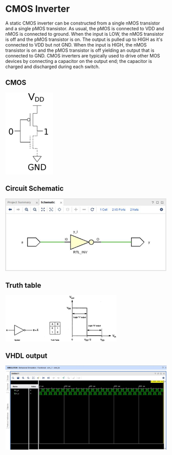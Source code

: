 # CMOS Inverter

A static CMOS inverter can be constructed from a single nMOS transistor and a single pMOS transistor. As usual, the pMOS is connected to VDD and nMOS is connected to ground. When the input is LOW, the nMOS transistor is off and the pMOS transistor is on. The output is pulled up to HIGH as it's connected to VDD but not GND. When the input is HIGH, the nMOS transistor is on and the pMOS transistor is off yielding an output that is connected to GND. CMOS inverters are typically used to drive other MOS devices by connecting a capacitor on the output end; the capacitor is charged and discharged during each switch.

## CMOS 

![cmos Inverter](img/cmosinv.png)

## Circuit Schematic

![circuit](img/cmosinv_diag.JPG)

## Truth table

![truth table](img/tt.png)

## VHDL output
![vhdl output](img/cmosinv.JPG)